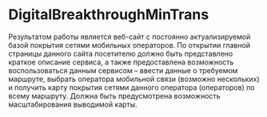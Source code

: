 # DigitalBreakthroughMinTrans
Результатом работы является веб-сайт с постоянно актуализируемой базой покрытия сетями мобильных операторов. По открытии главной страницы данного сайта посетителю должно быть представлено краткое описание сервиса, а также предоставлена возможность воспользоваться данным сервисом – ввести данные о требуемом маршруте, выбрать оператора мобильной связи (возможно нескольких) и получить карту покрытия сетями данного оператора (операторов) по всему маршруту. Должна быть предусмотрена возможность масштабирования выводимой карты.
